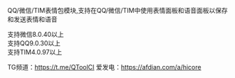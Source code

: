 QQ/微信/TIM表情包模块,支持在QQ/微信/TIM中使用表情面板和语音面板以保存和发送表情和语音

支持微信8.0.40以上 <br>
支持QQ9.0.30以上 <br>
支持TIM4.0.97以上

TG频道：https://t.me/QToolCI
爱发电：https://afdian.com/a/hicore
